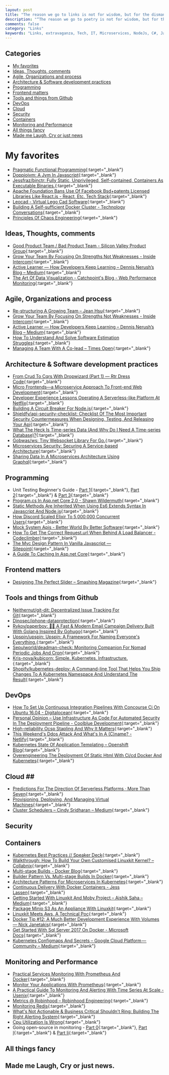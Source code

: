 ```yaml
---
layout: post
title: "The reason we go to links is not for wisdom, but for the dismantling of wisdom"
description: "“The reason we go to poetry is not for wisdom, but for the dismantling of wisdom” ― Jacques Lacan"
comments: false
category: "Links"
keywords: "Links, extravaganza, Tech, IT, Microservices, NodeJs, C#, Javascript, Solution architecture"
---
```


## Categories ##
* [My favorites](#favorites)
* [Ideas, Thoughts, comments](#ideas)
* [Agile, Organizations and process](#agile)
* [Architecture & Software development practices](#development)
* [Programming](#net)
* [Frontend matters](#web)
* [Tools and things from Github](#tools)
* [DevOps](#devops)
* [Cloud](#cloud)
* [Security](#security)
* [Containers](#containers)
* [Monitoring and Performance](#monitoring)
* [All things fancy](#buzz)
* [Made me Laugh, Cry or just news](#news)

# My favorites<a name="favorites"></a> #
* [Pragmatic Functional Programming](http://blog.cleancoder.com/uncle-bob/2017/07/11/PragmaticFunctionalProgramming.html){:target="_blank"}
* [Doppiojvm: A Jvm In Javascript](http://plasma-umass.github.io/doppio-demo/){:target="_blank"}
* [Jessfraz/binctr: Fully Static, Unprivileged, Self-contained, Containers As Executable Binaries.](https://github.com/jessfraz/binctr){:target="_blank"}
* [Apache Foundation Bans Use Of Facebook Bsd+patents Licensed Libraries Like React.js - React, Etc. Tech Stack](https://react-etc.net/entry/apache-foundation-bans-use-of-facebook-bsd-patents-licensed-libraries-like-react-js){:target="_blank"}
* [Leocad - Virtual Lego Cad Software](http://www.leocad.org/){:target="_blank"}
* [Building A Self-sufficient Docker Cluster - Technology Conversations](https://technologyconversations.com/2017/07/17/building-a-self-sufficient-docker-cluster/){:target="_blank"}
* [Principles Of Chaos Engineering](http://principlesofchaos.org/?__s=kkvytqzenspq4vvjt4mj){:target="_blank"}

## Ideas, Thoughts, comments <a name="ideas"></a> ##
* [Good Product Team / Bad Product Team - Silicon Valley Product Group](http://svpg.com/good-product-team-bad-product-team/){:target="_blank"}
* [Grow Your Team By Focusing On Strengths Not Weaknesses - Inside Intercom](https://blog.intercom.com/grow-your-team-by-focusing-on-strengths-not-weaknesses/){:target="_blank"}
* [Active Learner — How Developers Keep Learning – Dennis Nerush’s Blog – Medium](https://medium.com/dennis-nerush/active-learner-how-developers-keep-learning-1309b91f1ae6){:target="_blank"}
* [The Art Of Data Visualization - Catchpoint's Blog - Web Performance Monitoring](http://blog.catchpoint.com/2017/06/06/art-data-visualization/?__s=6izvcszagfpuqzzmdi2h){:target="_blank"}

## Agile, Organizations and process<a name="agile"></a> ##
* [Re-structuring A Growing Team – Jean Hsu](https://writing.jeanhsu.com/re-structuring-a-growing-team-3ac30d93b637){:target="_blank"}
* [Grow Your Team By Focusing On Strengths Not Weaknesses - Inside Intercom](https://blog.intercom.com/grow-your-team-by-focusing-on-strengths-not-weaknesses/){:target="_blank"}
* [Active Learner — How Developers Keep Learning – Dennis Nerush’s Blog – Medium](https://medium.com/dennis-nerush/active-learner-how-developers-keep-learning-1309b91f1ae6){:target="_blank"}
* [How To Understand And Solve Software Estimation Struggles](https://dzone.com/articles/software-estimation-struggle-understand-why-and-ho){:target="_blank"}
* [Managing A Team With A Co-lead – Times Open](https://open.nytimes.com/managing-a-team-with-a-co-lead-e1778090446a){:target="_blank"}

## Architecture & Software development practices <a name="development"></a> ##
* [From Crud To Cqrs With Dropwizard (Part 1) — Rtr Dress Code](http://dresscode.renttherunway.com/blog/cqrs1){:target="_blank"}
* [Micro Frontends—a Microservice Approach To Front-end Web Development](https://medium.com/@tomsoderlund/micro-frontends-a-microservice-approach-to-front-end-web-development-f325ebdadc16){:target="_blank"}
* [Developer Experience Lessons Operating A Serverless-like Platform At Netflix](https://medium.com/netflix-techblog/developer-experience-lessons-operating-a-serverless-like-platform-at-netflix-a8bbd5b899a0){:target="_blank"}
* [Building A Circuit Breaker For Node.js](https://www.bennadel.com/blog/3299-building-a-circuit-breaker-for-node-js.htm){:target="_blank"}
* [Shieldfy/api-security-checklist: Checklist Of The Most Important Security Countermeasures When Designing, Testing, And Releasing Your Api](https://github.com/shieldfy/API-Security-Checklist#readme){:target="_blank"}
* [What The Heck Is Time-series Data (And Why Do I Need A Time-series Database)?](https://blog.timescale.com/what-the-heck-is-time-series-data-and-why-do-i-need-a-time-series-database-dcf3b1b18563?__s=6izvcszagfpuqzzmdi2h){:target="_blank"}
* [Gobwas/ws: Tiny Websocket Library For Go.](https://github.com/gobwas/ws){:target="_blank"}
* [Microservices Security: Securing A Service-based Architecture](https://www.upwork.com/hiring/development/microservices-security/){:target="_blank"}
* [Sharing Data In A Microservices Architecture Using Graphql](https://labs.getninjas.com.br/sharing-data-in-a-microservices-architecture-using-graphql-97db59357602){:target="_blank"}

## Programming <a name="net"></a> ##
* Unit Testing Beginner's Guide - [Part 1](https://www.jstwister.com/post/unit-testing-beginners-guide-testing-functions/){:target="_blank"}, [Part 2](https://www.jstwister.com/post/unit-testing-beginners-guide-spying-fake-timers/){:target="_blank"} & [Part 3](https://www.jstwister.com/post/unit-testing-beginners-guide-mock-http-and-files/){:target="_blank"}
* [Program.cs In Asp.net Core 2.0 - Shawn Wildermuth](https://wildermuth.com/2017/07/06/Program-cs-in-ASP-NET-Core-2-0){:target="_blank"}
* [Static Methods Are Inherited When Using Es6 Extends Syntax In Javascript And Node.js](https://www.bennadel.com/blog/3300-static-methods-are-inherited-when-using-es6-extends-syntax-in-javascript-and-node-js.htm){:target="_blank"}
* [How Discord Scaled Elixir To 5,000,000 Concurrent Users](https://blog.discordapp.com/scaling-elixir-f9b8e1e7c29b){:target="_blank"}
* [Mock System Apis - Better World By Better Software](https://glebbahmutov.com/blog/mock-system-apis/){:target="_blank"}
* [How To Get The Correct Request.url When Behind A Load Balancer - Codeclimber](http://codeclimber.net.nz/archive/2017/07/14/how-to-get-the-correct-requesturl-when-behind-a-load-balancer/){:target="_blank"}
* [The Mvc Design Pattern In Vanilla Javascript — Sitepoint](https://www.sitepoint.com/mvc-design-pattern-javascript/){:target="_blank"}
* [A Guide To Caching In Asp.net Core](https://www.devtrends.co.uk/blog/a-guide-to-caching-in-asp.net-core){:target="_blank"}

## Frontend matters <a name="web"></a> ##
* [Designing The Perfect Slider – Smashing Magazine](https://www.smashingmagazine.com/2017/07/designing-perfect-slider/){:target="_blank"}

## Tools and things from Github <a name="tools"></a> ##
* [Neithernut/git-dit: Decentralized Issue Tracking For Git](https://github.com/neithernut/git-dit){:target="_blank"} 
* [Dinosec/iphone-dataprotection](https://github.com/dinosec/iphone-dataprotection){:target="_blank"}
* [Rykov/paperboy: 💌💨 A Fast & Modern Email Campaign Delivery Built With Golang Inspired By Gohugo](https://github.com/rykov/paperboy){:target="_blank"}
* [Upspin/upspin: Upspin: A Framework For Naming Everyone's Everything.](https://github.com/upspin/upspin){:target="_blank"}
* [Sepulworld/deadman-check: Monitoring Companion For Nomad Periodic Jobs And Cron](https://github.com/sepulworld/deadman-check){:target="_blank"}
* [Kris-nova/kubicorn: Simple. Kubernetes. Infrastructure.](https://github.com/kris-nova/kubicorn){:target="_blank"}
* [Shopify/kubernetes-deploy: A Command-line Tool That Helps You Ship Changes To A Kubernetes Namespace And Understand The Result](https://github.com/Shopify/kubernetes-deploy){:target="_blank"}

## DevOps<a name="devops"></a> ##
* [How To Set Up Continuous Integration Pipelines With Concourse Ci On Ubuntu 16.04 - Digitalocean](https://www.digitalocean.com/community/tutorials/how-to-set-up-continuous-integration-pipelines-with-concourse-ci-on-ubuntu-16-04){:target="_blank"}
* [Personal Opinion – Use Infrastructure As Code For Automated Security In The Deployment Pipeline - Coolblue Development](http://devblog.coolblue.nl/tech/personal-opinion-use-infrastructure-as-code-for-automated-security-in-the-deployment-pipeline/){:target="_blank"}
* [High-reliability Ocsp Stapling And Why It Matters](https://blog.cloudflare.com/high-reliability-ocsp-stapling/){:target="_blank"}
* [This Weekend's Ddos Attack And What's In A (C)name? - Netlify](https://www.netlify.com/blog/2016/01/12/this-weekends-ddos-attack-and-whats-in-a-cname/){:target="_blank"}
* [Kubernetes State Of Application Templating – Openshift Blog](https://blog.openshift.com/kubernetes-state-app-templating/){:target="_blank"}
* [Overengineering The Deployment Of Static Html With Ci/cd Docker And Kubernetes](https://medium.com/@mswehli/overengineering-the-deployment-of-static-html-with-ci-cd-docker-and-kubernetes-ac0441b754ca){:target="_blank"}


## Cloud <a name="cloud"></a>##
* [Predictions For The Direction Of Serverless Platforms · More Than Seven](https://www.morethanseven.net/2017/06/26/predictions-for-the-direction-of-serverless-platforms/){:target="_blank"}
* [Provisioning, Deploying, And Managing Virtual Machines](https://hannes.nqsb.io/Posts/VMM){:target="_blank"}
* [Cluster Schedulers – Cindy Sridharan – Medium](https://medium.com/@cindysridharan/schedulers-kubernetes-and-nomad-b0f2e14a896){:target="_blank"}

## Security<a name="security"></a> ##

## Containers <a name="containers"></a> ##
* [Kubernetes Best Practices // Speaker Deck](https://speakerdeck.com/thesandlord/kubernetes-best-practices){:target="_blank"}
* [Walkthrough: How To Build Your Own Customised Linuxkit Kernel? – Collabnix](http://collabnix.com/building-your-own-customised-kernel-with-linuxkit/){:target="_blank"}
* [Multi-stage Builds - Docker Blog](https://blog.docker.com/2017/07/multi-stage-builds/){:target="_blank"}
* [Builder Pattern Vs. Multi-stage Builds In Docker](https://blog.alexellis.io/mutli-stage-docker-builds/){:target="_blank"}
* [Architecture Patterns For Microservices In Kubernetes](https://www.infoq.com/presentations/patterns-microservices-kubernetes){:target="_blank"}
* [Continuous Delivery With Docker Containers - Jess Lassen](https://www.jesslassen.com/continuous-delivery-with-docker-containers/){:target="_blank"}
* [Getting Started With Linuxkit And Moby Project – Aishik Saha – Medium](https://medium.com/aishik/getting-started-with-linuxkit-and-moby-project-ff7121c4e321){:target="_blank"}
* [Package Minio S3 As An Appliance With Linuxkit](https://blog.alexellis.io/minio-linuxkit/){:target="_blank"}
* [Linuxkit Meets Aws, A Technical Poc](https://bee42.com/de/blog/linuxkit-with-initial-aws-support/){:target="_blank"}
* [Docker Tip #12: A Much Better Development Experience With Volumes — Nick Janetakis](https://nickjanetakis.com/blog/docker-tip-12-a-much-better-development-experience-with-volumes){:target="_blank"}
* [Get Started With Sql Server 2017 On Docker - Microsoft Docs](https://docs.microsoft.com/en-us/sql/linux/quickstart-install-connect-docker){:target="_blank"}
* [Kubernetes Configmaps And Secrets – Google Cloud Platform — Community – Medium](https://medium.com/google-cloud/kubernetes-configmaps-and-secrets-68d061f7ab5b){:target="_blank"}

## Monitoring and Performance <a name="monitoring"></a> ##
* [Practical Services Monitoring With Prometheus And Docker](https://airtame.engineering/practical-services-monitoring-with-prometheus-and-docker-30abd3cf9603){:target="_blank"}
* [Monitor Your Applications With Prometheus](https://blog.alexellis.io/prometheus-monitoring/?__s=6izvcszagfpuqzzmdi2h){:target="_blank"}
* [A Practical Guide To Monitoring And Alerting With Time Series At Scale - Usenix](https://www.usenix.org/conference/srecon17americas/program/presentation/wilkinson?__s=6izvcszagfpuqzzmdi2h){:target="_blank"}
* [Metrics @ Robinhood – Robinhood Engineering](https://robinhood.engineering/metrics-collection-and-viewing-7d8a8745dd6?__s=6izvcszagfpuqzzmdi2h){:target="_blank"}
* [Monitoring Redis](http://www.mikeperham.com/2017/04/20/monitoring-redis/?__s=6izvcszagfpuqzzmdi2h){:target="_blank"}
* [What's Not Actionable & Business Critical Shouldn't Ring: Building The Right Alerting System](https://thoughts.t37.net/whats-not-actionable-business-critical-shouldn-t-ring-building-the-right-alerting-system-e8f4b085a2cb?__s=6izvcszagfpuqzzmdi2h){:target="_blank"}
* [Cpu Utilization Is Wrong](http://www.brendangregg.com/blog/2017-05-09/cpu-utilization-is-wrong.html?__s=6izvcszagfpuqzzmdi2h){:target="_blank"}
* Going open-source in monitoring - [Part 0](https://medium.com/@SergeyNuzhdin/going-open-source-in-monitoring-part-0-intro-dffa2b40665f){:target="_blank"}, [Part I](https://medium.com/@SergeyNuzhdin/going-open-source-in-monitoring-part-i-deploying-prometheus-and-grafana-to-kubernetes-e3d44460cec6?__s=6izvcszagfpuqzzmdi2h){:target="_blank"} & [Part Ii](https://medium.com/@SergeyNuzhdin/going-open-source-in-monitoring-part-ii-creating-the-first-dashboard-in-grafana-ada59a4ced2e?__s=6izvcszagfpuqzzmdi2h){:target="_blank"}
## All things fancy <a name="buzz"></a> ##

## Made me Laugh, Cry or just news. <a name="news"></a> ##
